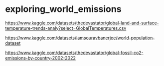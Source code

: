# exploring_world_emissions

https://www.kaggle.com/datasets/thedevastator/global-land-and-surface-temperature-trends-analy?select=GlobalTemperatures.csv

https://www.kaggle.com/datasets/iamsouravbanerjee/world-population-dataset

https://www.kaggle.com/datasets/thedevastator/global-fossil-co2-emissions-by-country-2002-2022
